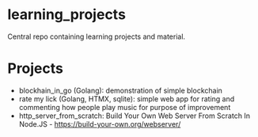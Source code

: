 # learning_projects

Central repo containing learning projects and material.

# Projects

- blockhain_in_go (Golang): demonstration of simple blockchain
- rate my lick (Golang, HTMX, sqlite): simple web app for rating and commenting how people play music for purpose of improvement
- http_server_from_scratch: Build Your Own Web Server From Scratch In Node.JS - https://build-your-own.org/webserver/
